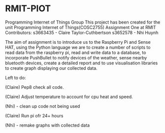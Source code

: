 # RMIT-PIOT
Programming Internet of Things Group
This project has been created for the unit Programming Internet of Things(COSC2755) Assignment One at RMIT
Contributors: s3663435 - Claire Taylor-Cuthbertson
			  s3652578 - Nhi Huynh

The aim of assignment is to introduce us to the Raspberry Pi and Sense HAT, using the Python language we
are to create a number of scripts to read data from the raspberry pi, read and write data to a database,
to incorporate PushBullet to notify devices of the weather, sense nearby bluetooth devices, create a 
detailed report and to use visualisation libraries to create graph displaying our collected data.


Left to do:

  (Claire) Pep8 check all code.
  
  (Claire) Adjust temperature to account for cpu heat and speed.
  
  (Nhi) - clean up code not being used
  
  (Claire) Run pi ofr 24+ hours
  
  (Nhi) - remake graphs with collected data
